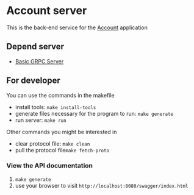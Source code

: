 # Account server
This is the back-end service for the [Account](https://github.com/writethesky/account) application
## Depend server
* [Basic GRPC Server](https://github.com/writethesky/basic)

## For developer
You can use the commands in the makefile

* install tools: `make install-tools`
* generate files necessary for the program to run: `make generate`
* run server: `make run`

Other commands you might be interested in

* clear protocol file: `make clean`
* pull the protocol file`make fetch-proto`

### View the API documentation

1. `make generate`
2. use your browser to visit `http://localhost:8080/swagger/index.html`

